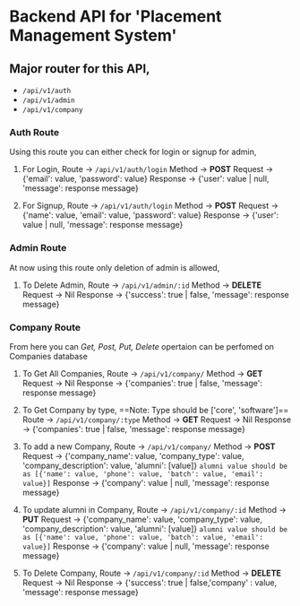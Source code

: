 # Backend API for 'Placement Management System'

## Major router for this API,
- `/api/v1/auth`
- `/api/v1/admin`
- `/api/v1/company`

### Auth Route
Using this route you can either check for login or signup for admin,

1. For Login,
    Route -> `/api/v1/auth/login`
    Method -> **POST**
    Request -> {'email': value, 'password': value}
    Response -> {'user': value | null, 'message': response message}

2. For Signup,
    Route -> `/api/v1/auth/login`
    Method -> **POST**
    Request -> {'name': value, 'email': value, 'password': value}
    Response -> {'user': value | null, 'message': response message}

### Admin Route
At now using this route only deletion of admin is allowed,

1. To Delete Admin,
    Route -> `/api/v1/admin/:id`
    Method -> **DELETE**
    Request -> Nil
    Response -> {'success': true | false, 'message': response message}

### Company Route
From here you can *Get, Post, Put, Delete* opertaion can be perfomed on Companies database

1. To Get All Companies,
    Route -> `/api/v1/company/`
    Method -> **GET**
    Request -> Nil
    Response -> {'companies': true | false, 'message': response message}

2. To Get Company by type,
    ==Note: Type should be ['core', 'software']==
    Route -> `/api/v1/company/:type`
    Method -> **GET**
    Request -> Nil
    Response -> {'companies': true | false, 'message': response message}

3. To add a new Company,
    Route -> `/api/v1/company/`
    Method -> **POST**
    Request -> {'company_name': value, 'company_type': value, 'company_description': value, 
               'alumni': [value]}
                `alumni value should be as [{'name': value, 'phone': value, 'batch': value, 'email': value}]`
    Response -> {'company': value | null, 'message': response message}

4. To update alumni in Company,
    Route -> `/api/v1/company/:id`
    Method -> **PUT**
    Request -> {'company_name': value, 'company_type': value, 'company_description': value, 
               'alumni': [value]}
                `alumni value should be as [{'name': value, 'phone': value, 'batch': value, 'email': value}]`
    Response -> {'company': value | null, 'message': response message}

5. To Delete Company,
    Route -> `/api/v1/company/:id`
    Method -> **DELETE**
    Request -> Nil
    Response -> {'success': true | false,'company' : value, 'message': response message}